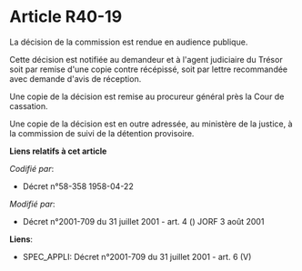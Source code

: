 # Article R40-19

La décision de la commission est rendue en audience publique.

Cette décision est notifiée au demandeur et à l'agent judiciaire du Trésor soit par remise d'une copie contre récépissé, soit
par lettre recommandée avec demande d'avis de réception.

Une copie de la décision est remise au procureur général près la Cour de cassation.

Une copie de la décision est en outre adressée, au ministère de la justice, à la commission de suivi de la détention
provisoire.

**Liens relatifs à cet article**

_Codifié par_:

  - Décret n°58-358 1958-04-22

_Modifié par_:

  - Décret n°2001-709 du 31 juillet 2001 - art. 4 () JORF 3 août 2001

**Liens**:

  - SPEC_APPLI: Décret n°2001-709 du 31 juillet 2001 - art. 6 (V)
